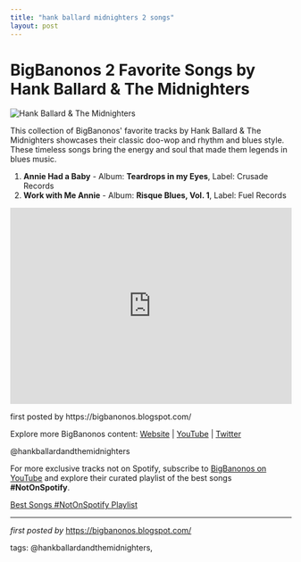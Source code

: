 ```yaml
---
title: "hank ballard midnighters 2 songs"
layout: post
---
```

<h1>BigBanonos 2 Favorite Songs by Hank Ballard & The Midnighters</h1>
<img src="https://upload.wikimedia.org/wikipedia/commons/thumb/a/a6/Hank-Ballard.jpg/800px-Hank-Ballard.jpg" alt="Hank Ballard & The Midnighters"> <p>This collection of BigBanonos' favorite tracks by Hank Ballard & The Midnighters showcases their classic doo-wop and rhythm and blues style. These timeless songs bring the energy and soul that made them legends in blues music.</p> <ol> <li><strong>Annie Had a Baby</strong> - Album: <strong>Teardrops in my Eyes</strong>, Label: Crusade Records</li> <li><strong>Work with Me Annie</strong> - Album: <strong>Risque Blues, Vol. 1</strong>, Label: Fuel Records</li>
</ol> <div> <iframe src="https://open.spotify.com/embed/playlist/4237lnOeWllndgjK01PR2S?utm_source=generator" width="100%" height="352" frameborder="0" allowfullscreen="" allow="autoplay; clipboard-write; encrypted-media; fullscreen; picture-in-picture" loading="lazy"></iframe>
</div> <p>first posted by https://bigbanonos.blogspot.com/</p> <div> <p>Explore more BigBanonos content: <a href="https://bigbanonos.blogspot.com/">Website</a> | <a href="https://www.youtube.com/@BigBanonos">YouTube</a> | <a href="https://x.com/bigbanonos">Twitter</a></p>
</div> <!-- Tags -->
<p>@hankballardandthemidnighters</p>


<!--Subscribe and Playlist Links-->
<div>
    <p>For more exclusive tracks not on Spotify, subscribe to <a href="https://www.youtube.com/@BigBanonos" target="_blank">BigBanonos on YouTube</a> and explore their curated playlist of the best songs <strong>#NotOnSpotify</strong>.</p>
    <p><a href="https://www.youtube.com/playlist?list=PLtuNtuTatqI0kFahUCbtbfenC_ET5O_tr" target="_blank">Best Songs #NotOnSpotify Playlist<br /></a></p></div>

<hr />

<p><em>first posted by</em> <a href="https://bigbanonos.blogspot.com/" rel="noopener" target="_new">https://bigbanonos.blogspot.com/</a></p>

<p>tags: @hankballardandthemidnighters,</p>
